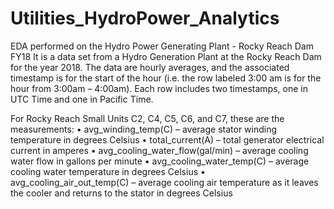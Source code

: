 # Utilities_HydroPower_Analytics
EDA performed on the Hydro Power Generating Plant - Rocky Reach Dam FY18
It is a data set from a Hydro Generation Plant at the Rocky Reach Dam for the year 2018.
The data are hourly averages, and the associated timestamp is for the start of the hour (i.e. the
row labeled 3:00 am is for the hour from 3:00am – 4:00am). Each row includes two timestamps,
one in UTC Time and one in Pacific Time.

For Rocky Reach Small Units C2, C4, C5, C6, and C7, these are the measurements:
• avg_winding_temp(C) – average stator winding temperature in degrees Celsius
• total_current(A) – total generator electrical current in amperes
• avg_cooling_water_flow(gal/min) – average cooling water flow in gallons per minute
• avg_cooling_water_temp(C) – average cooling water temperature in degrees Celsius
• avg_cooling_air_out_temp(C) – average cooling air temperature as it leaves the cooler
and returns to the stator in degrees Celsius
